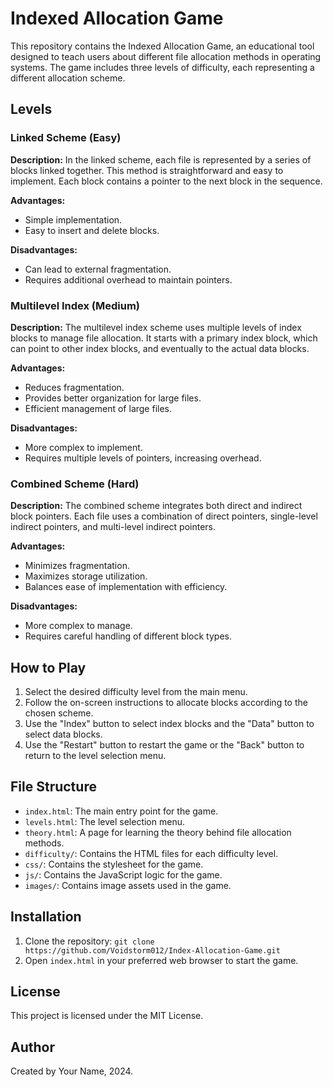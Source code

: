 
# Indexed Allocation Game

This repository contains the Indexed Allocation Game, an educational tool designed to teach users about different file allocation methods in operating systems. The game includes three levels of difficulty, each representing a different allocation scheme.

## Levels

### Linked Scheme (Easy)
**Description:**
In the linked scheme, each file is represented by a series of blocks linked together. This method is straightforward and easy to implement. Each block contains a pointer to the next block in the sequence.

**Advantages:**
- Simple implementation.
- Easy to insert and delete blocks.

**Disadvantages:**
- Can lead to external fragmentation.
- Requires additional overhead to maintain pointers.

### Multilevel Index (Medium)
**Description:**
The multilevel index scheme uses multiple levels of index blocks to manage file allocation. It starts with a primary index block, which can point to other index blocks, and eventually to the actual data blocks.

**Advantages:**
- Reduces fragmentation.
- Provides better organization for large files.
- Efficient management of large files.

**Disadvantages:**
- More complex to implement.
- Requires multiple levels of pointers, increasing overhead.

### Combined Scheme (Hard)
**Description:**
The combined scheme integrates both direct and indirect block pointers. Each file uses a combination of direct pointers, single-level indirect pointers, and multi-level indirect pointers.

**Advantages:**
- Minimizes fragmentation.
- Maximizes storage utilization.
- Balances ease of implementation with efficiency.

**Disadvantages:**
- More complex to manage.
- Requires careful handling of different block types.

## How to Play
1. Select the desired difficulty level from the main menu.
2. Follow the on-screen instructions to allocate blocks according to the chosen scheme.
3. Use the "Index" button to select index blocks and the "Data" button to select data blocks.
4. Use the "Restart" button to restart the game or the "Back" button to return to the level selection menu.

## File Structure
- `index.html`: The main entry point for the game.
- `levels.html`: The level selection menu.
- `theory.html`: A page for learning the theory behind file allocation methods.
- `difficulty/`: Contains the HTML files for each difficulty level.
- `css/`: Contains the stylesheet for the game.
- `js/`: Contains the JavaScript logic for the game.
- `images/`: Contains image assets used in the game.

## Installation
1. Clone the repository: `git clone https://github.com/Voidstorm012/Index-Allocation-Game.git`
2. Open `index.html` in your preferred web browser to start the game.

## License
This project is licensed under the MIT License.

## Author
Created by Your Name, 2024.
